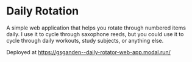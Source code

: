 # Daily Rotation

A simple web application that helps you rotate through numbered items daily. I use it to cycle through saxophone reeds, but you could use it to cycle through daily workouts, study subjects, or anything else.

Deployed at https://gsganden--daily-rotator-web-app.modal.run/
